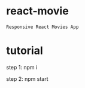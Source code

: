 # react-movie

    Responsive React Movies App

# tutorial

step 1:
    npm i

step 2:
    npm start


